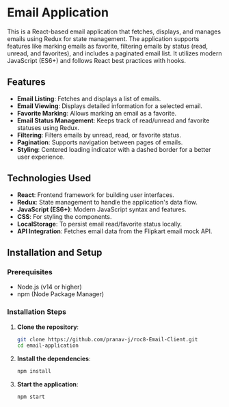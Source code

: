 # Email Application

This is a React-based email application that fetches, displays, and manages emails using Redux for state management. The application supports features like marking emails as favorite, filtering emails by status (read, unread, and favorites), and includes a paginated email list. It utilizes modern JavaScript (ES6+) and follows React best practices with hooks.

## Features

- **Email Listing**: Fetches and displays a list of emails.
- **Email Viewing**: Displays detailed information for a selected email.
- **Favorite Marking**: Allows marking an email as a favorite.
- **Email Status Management**: Keeps track of read/unread and favorite statuses using Redux.
- **Filtering**: Filters emails by unread, read, or favorite status.
- **Pagination**: Supports navigation between pages of emails.
- **Styling**: Centered loading indicator with a dashed border for a better user experience.

## Technologies Used

- **React**: Frontend framework for building user interfaces.
- **Redux**: State management to handle the application's data flow.
- **JavaScript (ES6+)**: Modern JavaScript syntax and features.
- **CSS**: For styling the components.
- **LocalStorage**: To persist email read/favorite status locally.
- **API Integration**: Fetches email data from the Flipkart email mock API.

## Installation and Setup

### Prerequisites

- Node.js (v14 or higher)
- npm (Node Package Manager)

### Installation Steps

1. **Clone the repository**:
   ```bash
   git clone https://github.com/pranav-j/roc8-Email-Client.git
   cd email-application


2. **Install the dependencies**:
   ```bash
   npm install


2. **Start the application**:
   ```bash
   npm start


